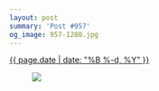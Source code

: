 ```yaml
---
layout: post
summary: 'Post #957'
og_image: 957-1280.jpg
---
```


<div class="post">
 <time>
  <a href="/957">
   {{ page.date | date: "%B %-d, %Y" }}
  </a>
 </time>
 <a href="/957">
  <figure data-taken="10/7/2019">
   <img sizes="(min-width: 700px) 50vw, calc(100vw - 2rem)" src="{{ site.assets_url }}/957-640.jpg" srcset="{{ site.assets_url }}/957-320.jpg 320w, {{ site.assets_url }}/957-640.jpg 640w, {{ site.assets_url }}/957-960.jpg 960w, {{ site.assets_url }}/957-1280.jpg 1280w"/>
  </figure>
 </a>
</div>
